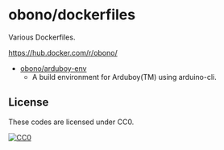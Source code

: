 # obono/dockerfiles

Various Dockerfiles.

https://hub.docker.com/r/obono/

* [obono/arduboy-env](https://hub.docker.com/r/obono/arduboy-env/)
    * A build environment for Arduboy(TM) using arduino-cli.

## License

These codes are licensed under CC0.

[![CC0](http://i.creativecommons.org/p/zero/1.0/88x31.png "CC0")](http://creativecommons.org/publicdomain/zero/1.0/deed.ja)
